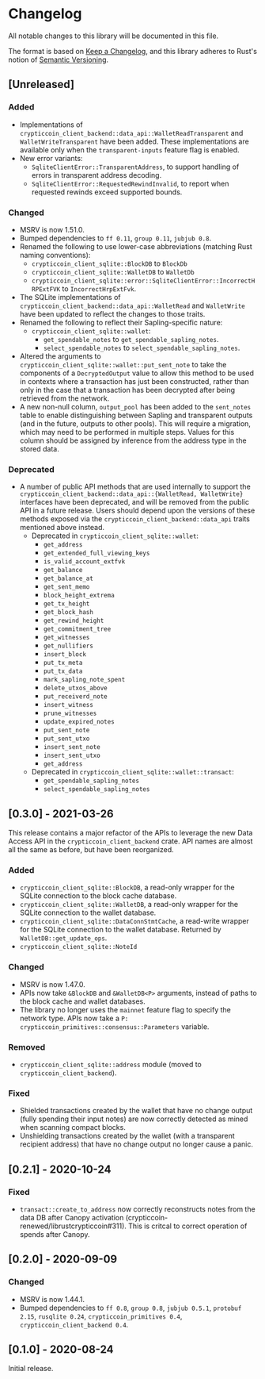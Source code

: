 # Changelog
All notable changes to this library will be documented in this file.

The format is based on [Keep a Changelog](https://keepachangelog.com/en/1.0.0/),
and this library adheres to Rust's notion of
[Semantic Versioning](https://semver.org/spec/v2.0.0.html).

## [Unreleased]
### Added
- Implementations of `crypticcoin_client_backend::data_api::WalletReadTransparent`
  and `WalletWriteTransparent` have been added. These implementations
  are available only when the `transparent-inputs` feature flag is
  enabled.
- New error variants:
  - `SqliteClientError::TransparentAddress`, to support handling of errors in
    transparent address decoding.
  - `SqliteClientError::RequestedRewindInvalid`, to report when requested
    rewinds exceed supported bounds.

### Changed
- MSRV is now 1.51.0.
- Bumped dependencies to `ff 0.11`, `group 0.11`, `jubjub 0.8`.
- Renamed the following to use lower-case abbreviations (matching Rust
  naming conventions):
  - `crypticcoin_client_sqlite::BlockDB` to `BlockDb`
  - `crypticcoin_client_sqlite::WalletDB` to `WalletDb`
  - `crypticcoin_client_sqlite::error::SqliteClientError::IncorrectHRPExtFVK` to
    `IncorrectHrpExtFvk`.
- The SQLite implementations of `crypticcoin_client_backend::data_api::WalletRead`
  and `WalletWrite` have been updated to reflect the changes to those
  traits.
- Renamed the following to reflect their Sapling-specific nature:
  - `crypticcoin_client_sqlite::wallet`:
    - `get_spendable_notes` to `get_spendable_sapling_notes`.
    - `select_spendable_notes` to `select_spendable_sapling_notes`.
- Altered the arguments to `crypticcoin_client_sqlite::wallet::put_sent_note`
  to take the components of a `DecryptedOutput` value to allow this
  method to be used in contexts where a transaction has just been
  constructed, rather than only in the case that a transaction has
  been decrypted after being retrieved from the network.
- A new non-null column, `output_pool` has been added to the `sent_notes` 
  table to enable distinguishing between Sapling and transparent outputs
  (and in the future, outputs to other pools). This will require a migration,
  which may need to be performed in multiple steps. Values for this column 
  should be assigned by inference from the address type in the stored data.

### Deprecated
- A number of public API methods that are used internally to support the
  `crypticcoin_client_backend::data_api::{WalletRead, WalletWrite}` interfaces have
  been deprecated, and will be removed from the public API in a future release.
  Users should depend upon the versions of these methods exposed via the
  `crypticcoin_client_backend::data_api` traits mentioned above instead.
  - Deprecated in `crypticcoin_client_sqlite::wallet`:
    - `get_address`
    - `get_extended_full_viewing_keys`
    - `is_valid_account_extfvk`
    - `get_balance`
    - `get_balance_at`
    - `get_sent_memo`
    - `block_height_extrema`
    - `get_tx_height`
    - `get_block_hash`
    - `get_rewind_height`
    - `get_commitment_tree`
    - `get_witnesses`
    - `get_nullifiers`
    - `insert_block`
    - `put_tx_meta`
    - `put_tx_data`
    - `mark_sapling_note_spent`
    - `delete_utxos_above`
    - `put_receiverd_note`
    - `insert_witness`
    - `prune_witnesses`
    - `update_expired_notes`
    - `put_sent_note`
    - `put_sent_utxo`
    - `insert_sent_note`
    - `insert_sent_utxo`
    - `get_address`
  - Deprecated in `crypticcoin_client_sqlite::wallet::transact`:
    - `get_spendable_sapling_notes`
    - `select_spendable_sapling_notes`

## [0.3.0] - 2021-03-26
This release contains a major refactor of the APIs to leverage the new Data
Access API in the `crypticcoin_client_backend` crate. API names are almost all the
same as before, but have been reorganized.

### Added
- `crypticcoin_client_sqlite::BlockDB`, a read-only wrapper for the SQLite connection
  to the block cache database.
- `crypticcoin_client_sqlite::WalletDB`, a read-only wrapper for the SQLite connection
  to the wallet database.
- `crypticcoin_client_sqlite::DataConnStmtCache`, a read-write wrapper for the SQLite
  connection to the wallet database. Returned by `WalletDB::get_update_ops`.
- `crypticcoin_client_sqlite::NoteId`

### Changed
- MSRV is now 1.47.0.
- APIs now take `&BlockDB` and `&WalletDB<P>` arguments, instead of paths to the
  block cache and wallet databases.
- The library no longer uses the `mainnet` feature flag to specify the network
  type. APIs now take a `P: crypticcoin_primitives::consensus::Parameters` variable.

### Removed
- `crypticcoin_client_sqlite::address` module (moved to `crypticcoin_client_backend`).

### Fixed
- Shielded transactions created by the wallet that have no change output (fully
  spending their input notes) are now correctly detected as mined when scanning
  compact blocks.
- Unshielding transactions created by the wallet (with a transparent recipient
  address) that have no change output no longer cause a panic.

## [0.2.1] - 2020-10-24
### Fixed
- `transact::create_to_address` now correctly reconstructs notes from the data
  DB after Canopy activation (crypticcoin-renewed/librustcrypticcoin#311). This is critcal to correct
  operation of spends after Canopy.

## [0.2.0] - 2020-09-09
### Changed
- MSRV is now 1.44.1.
- Bumped dependencies to `ff 0.8`, `group 0.8`, `jubjub 0.5.1`, `protobuf 2.15`,
  `rusqlite 0.24`, `crypticcoin_primitives 0.4`, `crypticcoin_client_backend 0.4`.

## [0.1.0] - 2020-08-24
Initial release.
